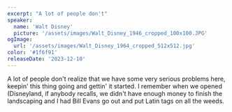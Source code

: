 ```yaml
---
excerpt: "A lot of people don't"
speaker:
  name: 'Walt Disney'
  picture: '/assets/images/Walt_Disney_1946_cropped_100x100.JPG'
ogImage:
  url: '/assets/images/Walt_Disney_1964_cropped_512x512.jpg'
color: '#1f6f91'
releaseDate: '2023-12-10'
---
```

A lot of people don't realize that we have some very serious problems here, keepin' this thing going and gettin' it started. I remember when we opened (Disneyland, if anybody recalls, we didn't have enough money to finish the landscaping and I had Bill Evans go out and put Latin tags on all the weeds.
